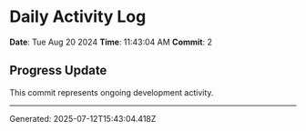 # Daily Activity Log

**Date**: Tue Aug 20 2024
**Time**: 11:43:04 AM
**Commit**: 2

## Progress Update

This commit represents ongoing development activity.

---
Generated: 2025-07-12T15:43:04.418Z
